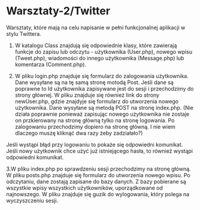 # Warsztaty-2/Twitter

Warsztaty, które mają na celu napisanie w pełni funkcjonalnej aplikacji w stylu Twittera.

1. W katalogu Class znajdują się odpowiednie klasy, które zawierają funkcje do zapisu lub odczytu - użytkownika (User.php),
 nowego wpisu (Tweet.php), wiadomości do innego użytkownika (Message.php) lub komentarza (Comment.php).

2. W pliku login.php znajduje się formularz do zalogowania użytkownika. Dane wysyłane są na tę samą stronę motodą Post. Jeśli dane są poprawne
to Id użytkownika zapisywane jest do sesji i przechodzimy do strony głównej. W pliku znajduje się również link do strony newUser.php, gdzie znajdyje
się formularz do utworzenia nowego użytkownika. Dane wysyłane są metodą POST na stronę index.php.
(Nie działa poprawnie ponieważ zapisując nowego użytkownika nie zostaje on przkierowany na stronę główną tylko na stronę logowania. Po zalogowaniu
przechodzimy dopiero na stronę główną. I nie wiem dlaczego muszę kliknąć dwa razy żeby zadziałało?)

Jeśli wystąpi błąd przy logowaniu to pokaże się odpowiedni komunikat.
Jeśli nowy użytkownik chce użyć już istniejącego hasła, to również wystąpi odpowiedni komunikat.

3.W pliku index.php po sprawdzeniu sesji przechodzimy na stronę główną. W pliku posts.php znajduje się formularz do utworzenia nowego wpisu. Po odczytaniu, dane zostają zapisane 
do bazy danych. Z bazy pobierane są wszystkie wpisy wszystkich użytkowników, uporządkowane od najnowszego. W pliku znajduje się guzik do wylogowania, który polega na wyczyszczeniu
sesji. 
